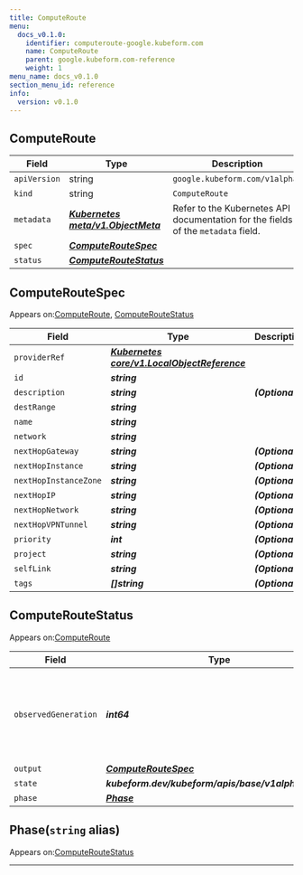 ```yaml
---
title: ComputeRoute
menu:
  docs_v0.1.0:
    identifier: computeroute-google.kubeform.com
    name: ComputeRoute
    parent: google.kubeform.com-reference
    weight: 1
menu_name: docs_v0.1.0
section_menu_id: reference
info:
  version: v0.1.0
---
```


## ComputeRoute
| Field | Type | Description |
| ------ | ----- | ----------- |
| `apiVersion` | string | `google.kubeform.com/v1alpha1` |
|    `kind` | string | `ComputeRoute` |
| `metadata` | ***[Kubernetes meta/v1.ObjectMeta](https://kubernetes.io/docs/reference/generated/kubernetes-api/v1.13/#objectmeta-v1-meta)***|Refer to the Kubernetes API documentation for the fields of the `metadata` field.|
| `spec` | ***[ComputeRouteSpec](#computeroutespec)***||
| `status` | ***[ComputeRouteStatus](#computeroutestatus)***||
## ComputeRouteSpec

Appears on:[ComputeRoute](#computeroute), [ComputeRouteStatus](#computeroutestatus)

| Field | Type | Description |
| ------ | ----- | ----------- |
| `providerRef` | ***[Kubernetes core/v1.LocalObjectReference](https://kubernetes.io/docs/reference/generated/kubernetes-api/v1.13/#localobjectreference-v1-core)***||
| `id` | ***string***||
| `description` | ***string***| ***(Optional)*** |
| `destRange` | ***string***||
| `name` | ***string***||
| `network` | ***string***||
| `nextHopGateway` | ***string***| ***(Optional)*** |
| `nextHopInstance` | ***string***| ***(Optional)*** |
| `nextHopInstanceZone` | ***string***| ***(Optional)*** |
| `nextHopIP` | ***string***| ***(Optional)*** |
| `nextHopNetwork` | ***string***| ***(Optional)*** |
| `nextHopVPNTunnel` | ***string***| ***(Optional)*** |
| `priority` | ***int***| ***(Optional)*** |
| `project` | ***string***| ***(Optional)*** |
| `selfLink` | ***string***| ***(Optional)*** |
| `tags` | ***[]string***| ***(Optional)*** |
## ComputeRouteStatus

Appears on:[ComputeRoute](#computeroute)

| Field | Type | Description |
| ------ | ----- | ----------- |
| `observedGeneration` | ***int64***| ***(Optional)*** Resource generation, which is updated on mutation by the API Server.|
| `output` | ***[ComputeRouteSpec](#computeroutespec)***| ***(Optional)*** |
| `state` | ***kubeform.dev/kubeform/apis/base/v1alpha1.State***| ***(Optional)*** |
| `phase` | ***[Phase](#phase)***| ***(Optional)*** |
## Phase(`string` alias)

Appears on:[ComputeRouteStatus](#computeroutestatus)

---
